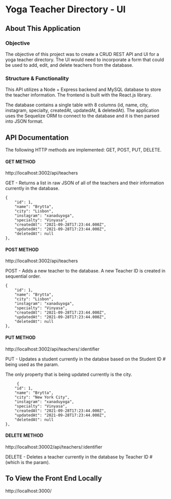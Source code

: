 # Yoga Teacher Directory - UI

## About This Application

### Objective
The objective of this project was to create a CRUD REST API and UI for a yoga teacher directory. The UI would need to incorporate a form that could be used to add, edit, and delete teachers from the database.

### Structure & Functionality
This API utilizes a Node + Express backend and MySQL database to store the teacher information. The frontend is built with the React.js library.

The database contains a single table with 8 columns (id, name, city, instagram, specialty, createdAt, updatedAt, & deletedAt). The application uses the Sequelize ORM to connect to the database and it is then parsed into JSON format.



## API Documentation

The following HTTP methods are implemented: GET, POST, PUT, DELETE.

#### GET METHOD

http://localhost:3002/api/teachers

GET - Returns a list in raw JSON of all of the teachers and their information currently in the database.

    {
        "id": 1,
        "name": "Brytta",
        "city": "Lisbon",
        "instagram": "xanaduyoga",
        "specialty": "Vinyasa",
        "createdAt": "2021-09-28T17:23:44.000Z",
        "updatedAt": "2021-09-28T17:23:44.000Z",
        "deletedAt": null
    },

#### POST METHOD

http://localhost:3002/api/teachers

POST - Adds a new teacher to the database. A new Teacher ID is created in sequential order.

    {
        "id": 1,
        "name": "Brytta",
        "city": "Lisbon",
        "instagram": "xanaduyoga",
        "specialty": "Vinyasa",
        "createdAt": "2021-09-28T17:23:44.000Z",
        "updatedAt": "2021-09-28T17:23:44.000Z",
        "deletedAt": null
    },

#### PUT METHOD

http://localhost:3002/api/teachers/:identifier

PUT - Updates a student currently in the databse based on the Student ID # being used as the param.

The only property that is being updated currently is the city.

         {
        "id": 1,
        "name": "Brytta",
        "city": "New York City",
        "instagram": "xanaduyoga",
        "specialty": "Vinyasa",
        "createdAt": "2021-09-28T17:23:44.000Z",
        "updatedAt": "2021-09-28T17:23:44.000Z",
        "deletedAt": null
    },

#### DELETE METHOD

http://localhost:30002/api/teachers/:identifier

DELETE - Deletes a teacher currently in the database by Teacher ID # (which is the param). 

## To View the Front End Locally

http://localhost:3000/